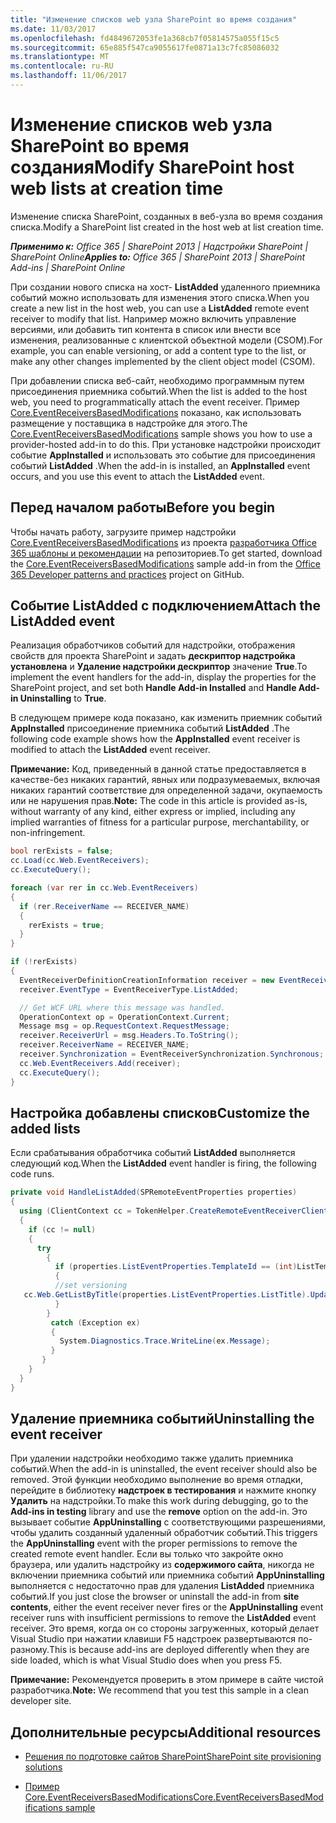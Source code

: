 ```yaml
---
title: "Изменение списков web узла SharePoint во время создания"
ms.date: 11/03/2017
ms.openlocfilehash: fd4849672053fe1a368cb7f05814575a055f15c5
ms.sourcegitcommit: 65e885f547ca9055617fe0871a13c7fc85086032
ms.translationtype: MT
ms.contentlocale: ru-RU
ms.lasthandoff: 11/06/2017
---
```

# <a name="modify-sharepoint-host-web-lists-at-creation-time"></a><span data-ttu-id="4c5d3-102">Изменение списков web узла SharePoint во время создания</span><span class="sxs-lookup"><span data-stu-id="4c5d3-102">Modify SharePoint host web lists at creation time</span></span>

<span data-ttu-id="4c5d3-103">Изменение списка SharePoint, созданных в веб-узла во время создания списка.</span><span class="sxs-lookup"><span data-stu-id="4c5d3-103">Modify a SharePoint list created in the host web at list creation time.</span></span>

<span data-ttu-id="4c5d3-104">_**Применимо к:** Office 365 | SharePoint 2013 | Надстройки SharePoint | SharePoint Online_</span><span class="sxs-lookup"><span data-stu-id="4c5d3-104">_**Applies to:** Office 365 | SharePoint 2013 | SharePoint Add-ins | SharePoint Online_</span></span>

<span data-ttu-id="4c5d3-105">При создании нового списка на хост- **ListAdded** удаленного приемника событий можно использовать для изменения этого списка.</span><span class="sxs-lookup"><span data-stu-id="4c5d3-105">When you create a new list in the host web, you can use a **ListAdded** remote event receiver to modify that list.</span></span> <span data-ttu-id="4c5d3-106">Например можно включить управление версиями, или добавить тип контента в список или внести все изменения, реализованные с клиентской объектной модели (CSOM).</span><span class="sxs-lookup"><span data-stu-id="4c5d3-106">For example, you can enable versioning, or add a content type to the list, or make any other changes implemented by the client object model (CSOM).</span></span>

<span data-ttu-id="4c5d3-107">При добавлении списка веб-сайт, необходимо программным путем присоединения приемника событий.</span><span class="sxs-lookup"><span data-stu-id="4c5d3-107">When the list is added to the host web, you need to programmatically attach the event receiver.</span></span> <span data-ttu-id="4c5d3-108">Пример [Core.EventReceiversBasedModifications](https://github.com/SharePoint/PnP/tree/dev/Scenarios/Core.EventReceiversBasedModifications) показано, как использовать размещение у поставщика в надстройке для этого.</span><span class="sxs-lookup"><span data-stu-id="4c5d3-108">The [Core.EventReceiversBasedModifications](https://github.com/SharePoint/PnP/tree/dev/Scenarios/Core.EventReceiversBasedModifications) sample shows you how to use a provider-hosted add-in to do this.</span></span> <span data-ttu-id="4c5d3-109">При установке надстройки происходит событие **AppInstalled** и использовать это событие для присоединения событий **ListAdded** .</span><span class="sxs-lookup"><span data-stu-id="4c5d3-109">When the add-in is installed, an **AppInstalled** event occurs, and you use this event to attach the **ListAdded** event.</span></span>

## <a name="before-you-begin"></a><span data-ttu-id="4c5d3-110">Перед началом работы</span><span class="sxs-lookup"><span data-stu-id="4c5d3-110">Before you begin</span></span>

<span data-ttu-id="4c5d3-111">Чтобы начать работу, загрузите пример надстройки [Core.EventReceiversBasedModifications](https://github.com/SharePoint/PnP/tree/dev/Scenarios/Core.EventReceiversBasedModifications) из проекта [разработчика Office 365 шаблоны и рекомендации](https://github.com/SharePoint/PnP/tree/dev) на репозиториев.</span><span class="sxs-lookup"><span data-stu-id="4c5d3-111">To get started, download the [Core.EventReceiversBasedModifications](https://github.com/SharePoint/PnP/tree/dev/Scenarios/Core.EventReceiversBasedModifications) sample add-in from the [Office 365 Developer patterns and practices](https://github.com/SharePoint/PnP/tree/dev) project on GitHub.</span></span>

## <a name="attach-the-listadded-event"></a><span data-ttu-id="4c5d3-112">Событие ListAdded с подключением</span><span class="sxs-lookup"><span data-stu-id="4c5d3-112">Attach the ListAdded event</span></span>

<span data-ttu-id="4c5d3-113">Реализация обработчиков событий для надстройки, отображения свойств для проекта SharePoint и задать **дескриптор надстройка установлена** и **Удаление надстройки дескриптор** значение **True**.</span><span class="sxs-lookup"><span data-stu-id="4c5d3-113">To implement the event handlers for the add-in, display the properties for the SharePoint project, and set both  **Handle Add-in Installed** and **Handle Add-in Uninstalling** to **True**.</span></span>

<span data-ttu-id="4c5d3-114">В следующем примере кода показано, как изменить приемник событий **AppInstalled** присоединение приемника событий **ListAdded** .</span><span class="sxs-lookup"><span data-stu-id="4c5d3-114">The following code example shows how the  **AppInstalled** event receiver is modified to attach the **ListAdded** event receiver.</span></span>

<span data-ttu-id="4c5d3-115">**Примечание:**  Код, приведенный в данной статье предоставляется в качестве-без никаких гарантий, явных или подразумеваемых, включая никаких гарантий соответствие для определенной задачи, окупаемость или не нарушения прав.</span><span class="sxs-lookup"><span data-stu-id="4c5d3-115">**Note:**  The code in this article is provided as-is, without warranty of any kind, either express or implied, including any implied warranties of fitness for a particular purpose, merchantability, or non-infringement.</span></span>

```C#
bool rerExists = false;
cc.Load(cc.Web.EventReceivers);
cc.ExecuteQuery();

foreach (var rer in cc.Web.EventReceivers)
{
  if (rer.ReceiverName == RECEIVER_NAME)
  {
    rerExists = true;
  }
}

if (!rerExists)
{
  EventReceiverDefinitionCreationInformation receiver = new EventReceiverDefinitionCreationInformation();
  receiver.EventType = EventReceiverType.ListAdded;

  // Get WCF URL where this message was handled.
  OperationContext op = OperationContext.Current;
  Message msg = op.RequestContext.RequestMessage;
  receiver.ReceiverUrl = msg.Headers.To.ToString();
  receiver.ReceiverName = RECEIVER_NAME;
  receiver.Synchronization = EventReceiverSynchronization.Synchronous;
  cc.Web.EventReceivers.Add(receiver);
  cc.ExecuteQuery();
}
```

## <a name="customize-the-added-lists"></a><span data-ttu-id="4c5d3-116">Настройка добавлены списков</span><span class="sxs-lookup"><span data-stu-id="4c5d3-116">Customize the added lists</span></span>

<span data-ttu-id="4c5d3-117">Если срабатывания обработчика событий **ListAdded** выполняется следующий код.</span><span class="sxs-lookup"><span data-stu-id="4c5d3-117">When the  **ListAdded** event handler is firing, the following code runs.</span></span>

```C#
private void HandleListAdded(SPRemoteEventProperties properties)
{
  using (ClientContext cc = TokenHelper.CreateRemoteEventReceiverClientContext(properties))
  {
    if (cc != null)
    {
      try
        {
          if (properties.ListEventProperties.TemplateId == (int)ListTemplateType.DocumentLibrary)
          {
          //set versioning 
   cc.Web.GetListByTitle(properties.ListEventProperties.ListTitle).UpdateListVersioning(true, true);
          }
        }
         catch (Exception ex)
         {
           System.Diagnostics.Trace.WriteLine(ex.Message);
         }
       }
    }
  }
}
```

## <a name="uninstalling-the-event-receiver"></a><span data-ttu-id="4c5d3-118">Удаление приемника событий</span><span class="sxs-lookup"><span data-stu-id="4c5d3-118">Uninstalling the event receiver</span></span>

<span data-ttu-id="4c5d3-119">При удалении надстройки необходимо также удалить приемника событий.</span><span class="sxs-lookup"><span data-stu-id="4c5d3-119">When the add-in is uninstalled, the event receiver should also be removed.</span></span> <span data-ttu-id="4c5d3-120">Этой функции необходимо выполнение во время отладки, перейдите в библиотеку **надстроек в тестирования** и нажмите кнопку **Удалить** на надстройки.</span><span class="sxs-lookup"><span data-stu-id="4c5d3-120">To make this work during debugging, go to the  **Add-ins in testing** library and use the **remove** option on the add-in.</span></span> <span data-ttu-id="4c5d3-121">Это вызывает событие **AppUninstalling** с соответствующими разрешениями, чтобы удалить созданный удаленный обработчик событий.</span><span class="sxs-lookup"><span data-stu-id="4c5d3-121">This triggers the **AppUninstalling** event with the proper permissions to remove the created remote event handler.</span></span> <span data-ttu-id="4c5d3-122">Если вы только что закройте окно браузера, или удалить надстройку из **содержимого сайта**, никогда не включении приемника событий или приемника событий **AppUninstalling** выполняется с недостаточно прав для удаления **ListAdded** приемника событий.</span><span class="sxs-lookup"><span data-stu-id="4c5d3-122">If you just close the browser or uninstall the add-in from **site contents**, either the event receiver never fires or the **AppUninstalling** event receiver runs with insufficient permissions to remove the **ListAdded** event receiver.</span></span> <span data-ttu-id="4c5d3-123">Это время, когда он со стороны загруженных, который делает Visual Studio при нажатии клавиши F5 надстроек развертываются по-разному.</span><span class="sxs-lookup"><span data-stu-id="4c5d3-123">This is because add-ins are deployed differently when they are side loaded, which is what Visual Studio does when you press F5.</span></span>

<span data-ttu-id="4c5d3-124">**Примечание:**  Рекомендуется проверить в этом примере в сайте чистой разработчика.</span><span class="sxs-lookup"><span data-stu-id="4c5d3-124">**Note:**  We recommend that you test this sample in a clean developer site.</span></span>

## <a name="additional-resources"></a><span data-ttu-id="4c5d3-125">Дополнительные ресурсы</span><span class="sxs-lookup"><span data-stu-id="4c5d3-125">Additional resources</span></span>
<span data-ttu-id="4c5d3-126"><a name="bk_addresources"> </a></span><span class="sxs-lookup"><span data-stu-id="4c5d3-126"></span></span>

- [<span data-ttu-id="4c5d3-127">Решения по подготовке сайтов SharePoint</span><span class="sxs-lookup"><span data-stu-id="4c5d3-127">SharePoint site provisioning solutions</span></span>](sharepoint-site-provisioning-solutions.md)
    
- [<span data-ttu-id="4c5d3-128">Пример Core.EventReceiversBasedModifications</span><span class="sxs-lookup"><span data-stu-id="4c5d3-128">Core.EventReceiversBasedModifications sample</span></span>](https://github.com/SharePoint/PnP/tree/dev/Scenarios/Core.EventReceiversBasedModifications)
